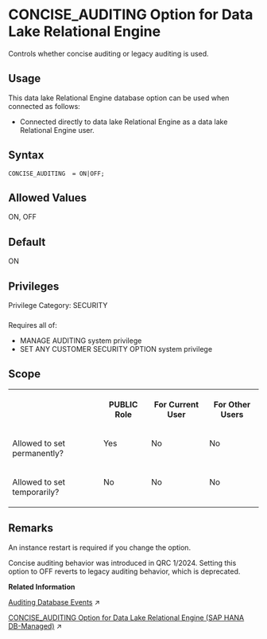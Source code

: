 <!-- loio742c50f6746f4fb488ed6498e203def4 -->

# CONCISE\_AUDITING Option for Data Lake Relational Engine

Controls whether concise auditing or legacy auditing is used.



<a name="loio742c50f6746f4fb488ed6498e203def4__section_d3p_24q_znb"/>

## Usage

This data lake Relational Engine database option can be used when connected as follows:

-   Connected directly to data lake Relational Engine as a data lake Relational Engine user.



<a name="loio742c50f6746f4fb488ed6498e203def4__CONCISE_AUDITING_Option_syntax1"/>

## Syntax

```
CONCISE_AUDITING  = ON|OFF;
```



<a name="loio742c50f6746f4fb488ed6498e203def4__CONCISE_AUDITING_Option_allowed_values1"/>

## Allowed Values

ON, OFF



<a name="loio742c50f6746f4fb488ed6498e203def4__CONCISE_AUDITING_Option_default1"/>

## Default

ON



<a name="loio742c50f6746f4fb488ed6498e203def4__CONCISE_AUDITING_Option_privileges1"/>

## Privileges

Privilege Category: SECURITY



### 

Requires all of:

-   MANAGE AUDITING system privilege
-   SET ANY CUSTOMER SECURITY OPTION system privilege



<a name="loio742c50f6746f4fb488ed6498e203def4__CONCISE_AUDITING_Option_scope1"/>

## Scope


<table>
<tr>
<th valign="top">

 

</th>
<th valign="top">

PUBLIC Role

</th>
<th valign="top">

For Current User

</th>
<th valign="top">

For Other Users

</th>
</tr>
<tr>
<td valign="top">

Allowed to set permanently?

</td>
<td valign="top">

Yes

</td>
<td valign="top">

No

</td>
<td valign="top">

No

</td>
</tr>
<tr>
<td valign="top">

Allowed to set temporarily?

</td>
<td valign="top">

No

</td>
<td valign="top">

No

</td>
<td valign="top">

No

</td>
</tr>
</table>



<a name="loio742c50f6746f4fb488ed6498e203def4__CONCISE_AUDITING_Option_remarks1"/>

## Remarks

An instance restart is required if you change the option.

Concise auditing behavior was introduced in QRC 1/2024. Setting this option to OFF reverts to legacy auditing behavior, which is deprecated.

**Related Information**  


[Auditing Database Events](https://help.sap.com/viewer/a89a0a8384f21015b1e7adbeca456f73/2024_3_QRC/en-US/4c20fb59d0e848e09ffb191c9d2c0b16.html "Auditing tracks all of the activity performed on a data lake Relational Engine database.") :arrow_upper_right:

[CONCISE_AUDITING Option for Data Lake Relational Engine (SAP HANA DB-Managed)](https://help.sap.com/viewer/a898e08b84f21015969fa437e89860c8/2024_3_QRC/en-US/e47cf784a3274b41bbaaa416bcc07d97.html "Controls whether concise auditing or legacy auditing is used.") :arrow_upper_right:

